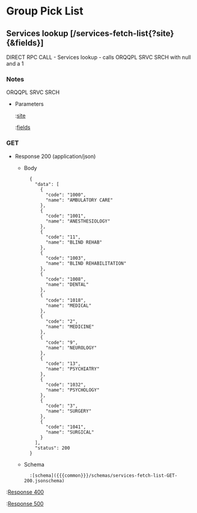 # Group Pick List

## Services lookup [/services-fetch-list{?site}{&fields}]

DIRECT RPC CALL - Services lookup - calls ORQQPL SRVC SRCH with null and a 1

### Notes

ORQQPL SRVC SRCH

+ Parameters

    :[site]({{{common}}}/parameters/site.md)

    :[fields]({{{common}}}/parameters/fields.md)

### GET

+ Response 200 (application/json)

    + Body

            {
              "data": [
                {
                  "code": "1000",
                  "name": "AMBULATORY CARE"
                },
                {
                  "code": "1001",
                  "name": "ANESTHESIOLOGY"
                },
                {
                  "code": "11",
                  "name": "BLIND REHAB"
                },
                {
                  "code": "1003",
                  "name": "BLIND REHABILITATION"
                },
                {
                  "code": "1008",
                  "name": "DENTAL"
                },
                {
                  "code": "1018",
                  "name": "MEDICAL"
                },
                {
                  "code": "2",
                  "name": "MEDICINE"
                },
                {
                  "code": "9",
                  "name": "NEUROLOGY"
                },
                {
                  "code": "13",
                  "name": "PSYCHIATRY"
                },
                {
                  "code": "1032",
                  "name": "PSYCHOLOGY"
                },
                {
                  "code": "3",
                  "name": "SURGERY"
                },
                {
                  "code": "1041",
                  "name": "SURGICAL"
                }
              ],
              "status": 200
            }

    + Schema

            :[schema]({{{common}}}/schemas/services-fetch-list-GET-200.jsonschema)

:[Response 400]({{{common}}}/responses/400.md)

:[Response 500]({{{common}}}/responses/500.md)
